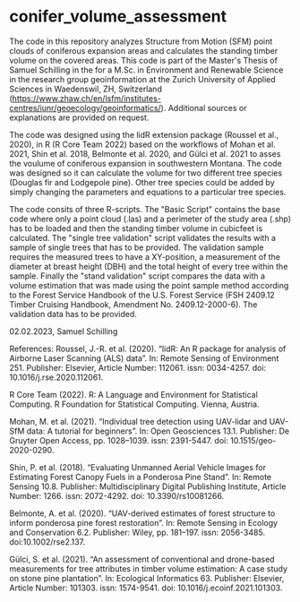 # conifer_volume_assessment
The code in this repository analyzes Structure from Motion (SFM) point clouds of coniferous expansion areas and calculates the standing timber volume on the covered areas. This code is part of the Master's Thesis of Samuel Schilling in the for a M.Sc. in Environment and Renewable Science in the research group geoinformation at the Zurich University of Applied Sciences in Waedenswil, ZH, Switzerland (https://www.zhaw.ch/en/lsfm/institutes-centres/iunr/geoecology/geoinformatics/). Additional sources or explanations are provided on request. 

The code was designed using the lidR extension package (Roussel et al., 2020), in R (R Core Team 2022) based on the workflows of Mohan et al. 2021, Shin et al. 2018, Belmonte et al. 2020, and Gülci et al. 2021 to asses the voulume of coniferous expansion in southwestern Montana. The code was designed so it can calculate the volume for two different tree species (Douglas fir and Lodgepole pine). Other tree species could be added by simply changing the parameters and equations to a particular tree species. 

The code consits of three R-scripts. The "Basic Script" contains the base code where only a point cloud (.las) and a perimeter of the study area (.shp) has to be loaded and then the standing timber volume in cubicfeet is calculated. The "single tree validation" script validates the results with a sample of single trees that has to be provided. The validation sample requires the measured trees to have a XY-position, a measurement of the diameter at breast height (DBH) and the total height of every tree within the sample. Finally the "stand validation" script compares the data with a volume estimation that was made using the point sample method according to the   Forest Service Handbook of the U.S. Forest Service (FSH 2409.12 Timber Cruising Handbook, Amendment No. 2409.12-2000-6). The validation data has to be provided. 

02.02.2023, Samuel Schilling

References:
Roussel, J.-R. et al. (2020). “lidR: An R package for analysis of Airborne Laser Scanning (ALS) data”. In: Remote Sensing of Environment 251. Publisher: Elsevier, 
Article Number: 112061. issn: 0034-4257. doi: 10.1016/j.rse.2020.112061.

R Core Team (2022). R: A Language and Environment for Statistical Computing. R Foundation for Statistical Computing. Vienna, Austria.

Mohan, M. et al. (2021). “Individual tree detection using UAV-lidar and UAV-SfM data: A tutorial for beginners”. In: Open Geosciences 13.1. 
Publisher: De Gruyter Open Access, pp. 1028–1039. issn: 2391-5447. doi: 10.1515/geo-2020-0290.

Shin, P. et al. (2018). “Evaluating Unmanned Aerial Vehicle Images for Estimating Forest Canopy Fuels in a Ponderosa Pine Stand”. In: Remote Sensing 10.8.
Publisher: Multidisciplinary Digital Publishing Institute, Article Number: 1266. issn: 2072-4292. doi: 10.3390/rs10081266.

Belmonte, A. et al. (2020). “UAV-derived estimates of forest structure to inform ponderosa pine forest restoration”. In: Remote Sensing in Ecology and Conservation 6.2. Publisher: Wiley, pp. 181–197. issn: 2056-3485. doi:10.1002/rse2.137.

Gülci, S. et al. (2021). “An assessment of conventional and drone-based measurements for tree attributes in timber volume estimation: A case study on stone pine plantation”. In: Ecological Informatics 63. Publisher: Elsevier, Article Number: 101303. issn: 1574-9541. doi: 10.1016/j.ecoinf.2021.101303.

